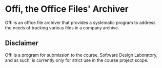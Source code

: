 # Offi, the Office Files' Archiver

Offi is an office file archiver that provides a systematic program to address the needs of tracking various files in a company archive.

## Disclaimer

Offi is a program for submission to the course, Software Design Laboratory, and as such, is currently only for strict use in the course project scope.
